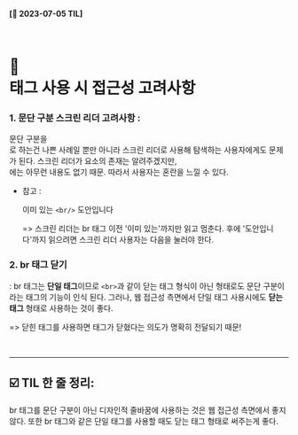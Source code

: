 **[📆 2023-07-05 TIL]**

<br/>

# 📍 <br> 태그 사용 시 접근성 고려사항

### 1. 문단 구분 스크린 리더 고려사항 :

문단 구분을 <br>로 하는건 나쁜 사례일 뿐만 아니라 스크린 리더로 사용해 탐색하는 사용자에게도 문제가 된다. 스크린 리더가 요소의 존재는 알려주겠지만, <br>에는 아무런 내용도 없기 때문. 따라서 사용자는 혼란을 느낄 수 있다.

- 참고
  : <p> 이미 있는 `<br/>` 도안입니다 <p> => 스크린 리더는 br 태그 이전 '이미 있는'까지만 읽고 멈춘다. 후에 '도안입니다'까지 읽으려면 스크린 리더 사용자는 다음을 눌러야 한다.

### 2. br 태그 닫기

: br 태그는 **단일 태그**이므로 `<br>`과 같이 닫는 태그 형식이 아닌 형태로도 문단 구분이라는 태그의 기능이 인식 된다. 그러나, 웹 접근성 측면에서 단일 태그 사용시에도 **닫는 태그** 형태로 사용하는 것이 좋다.

=> 닫힌 태그를 사용하면 태그가 닫혔다는 의도가 명확히 전달되기 때문!

<br/>
<hr/>

## ☑️ TIL 한 줄 정리:

br 태그를 문단 구분이 아닌 디자인적 줄바꿈에 사용하는 것은 웹 접근성 측면에서 좋지 않다. 또한 br 태그와 같은 단일 태그를 사용할 때도 닫는 태그 형태로 써주는게 좋다.
